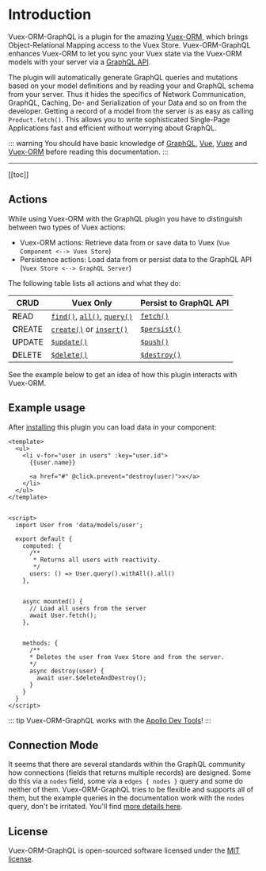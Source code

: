 # Introduction

Vuex-ORM-GraphQL is a plugin for the amazing [Vuex-ORM](https://github.com/vuex-orm/vuex-orm), which brings
Object-Relational Mapping access to the Vuex Store. Vuex-ORM-GraphQL enhances Vuex-ORM to let you sync your Vuex state
via the Vuex-ORM models with your server via a [GraphQL API](http://graphql.org/).

The plugin will automatically generate GraphQL queries and mutations based on your model definitions and by
reading your and GraphQL schema from your server. Thus it hides the specifics of Network Communication, GraphQL,
Caching, De- and Serialization of your Data and so on from the developer. Getting a record of a model from the server
is as easy as calling `Product.fetch()`. This allows you to write sophisticated Single-Page Applications fast and
efficient without worrying about GraphQL.


::: warning
You should have basic knowledge of [GraphQL](http://graphql.org/), [Vue](https://vuejs.org/),
[Vuex](https://vuex.vuejs.org/) and [Vuex-ORM](https://vuex-orm.github.io/vuex-orm/) before reading this documentation.
:::


---


[[toc]]


## Actions

While using Vuex-ORM with the GraphQL plugin you have to distinguish between two types of Vuex actions:

- Vuex-ORM actions: Retrieve data from or save data to Vuex (`Vue Component <--> Vuex Store`)
- Persistence actions: Load data from or persist data to the GraphQL API (`Vuex Store <--> GraphQL Server`)

The following table lists all actions and what they do:

CRUD | Vuex Only | Persist to GraphQL API
--| -- | --
**R**EAD | [`find()`](https://vuex-orm.github.io/vuex-orm/guide/store/retrieving-data.html#get-single-data), [`all()`](https://vuex-orm.github.io/vuex-orm/guide/store/retrieving-data.html#get-all-data), [`query()`](https://vuex-orm.github.io/vuex-orm/guide/store/retrieving-data.html#query-builder) | [`fetch()`](fetch.md)
**C**REATE | [`create()`](https://vuex-orm.github.io/vuex-orm/guide/store/inserting-and-updating-data.html#inserts) or [`insert()`](https://vuex-orm.github.io/vuex-orm/guide/store/inserting-and-updating-data.html#inserts) | [`$persist()`](persist.md)
**U**PDATE | [`$update()`](https://vuex-orm.github.io/vuex-orm/guide/store/inserting-and-updating-data.html#updates) | [`$push()`](push.md)
**D**ELETE | [`$delete()`](https://vuex-orm.github.io/vuex-orm/guide/store/deleting-data.html) | [`$destroy()`](destroy.md)

See the example below to get an idea of how this plugin interacts with Vuex-ORM.




## Example usage

After [installing](setup.md) this plugin you can load data in your component:

```vue
<template>
  <ul>
    <li v-for="user in users" :key="user.id">
      {{user.name}}

      <a href="#" @click.prevent="destroy(user)">x</a>
    </li>
  </ul>
</template>


<script>
  import User from 'data/models/user';

  export default {
    computed: {
      /**
       * Returns all users with reactivity.
       */
      users: () => User.query().withAll().all()
    },


    async mounted() {
      // Load all users from the server
      await User.fetch();
    },


    methods: {
      /**
      * Deletes the user from Vuex Store and from the server.
      */
      async destroy(user) {
        await user.$deleteAndDestroy();
      }
    }
  }
</script>
```

::: tip
Vuex-ORM-GraphQL works with the [Apollo Dev Tools](https://chrome.google.com/webstore/detail/apollo-client-developer-t/jdkknkkbebbapilgoeccciglkfbmbnfm)!
:::


## Connection Mode

It seems that there are several standards within the GraphQL community how connections (fields that returns multiple
records) are designed. Some do this via a `nodes` field, some via a `edges { nodes }` query and some do neither of them.
Vuex-ORM-GraphQL tries to be flexible and supports all of them, but the example queries in the documentation work with
the `nodes` query, don't be irritated. You'll find [more details here](connection-mode.md).


## License

Vuex-ORM-GraphQL is open-sourced software licensed under the
[MIT license](https://github.com/phortx/vuex-orm-graphql/blob/master/LICENSE.md).
